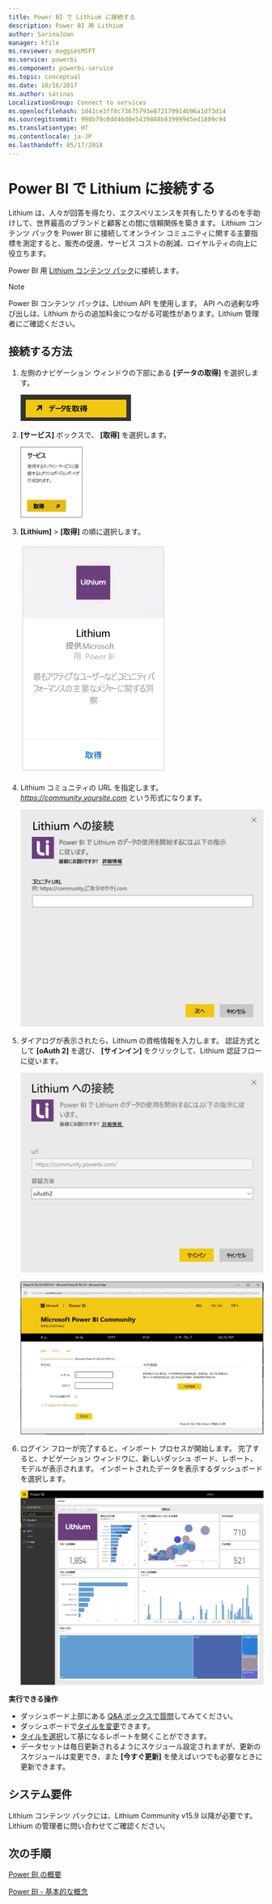 ```yaml
---
title: Power BI で Lithium に接続する
description: Power BI 用 Lithium
author: SarinaJoan
manager: kfile
ms.reviewer: maggiesMSFT
ms.service: powerbi
ms.component: powerbi-service
ms.topic: conceptual
ms.date: 10/16/2017
ms.author: sarinas
LocalizationGroup: Connect to services
ms.openlocfilehash: 1d41ce3ff0c73675793e872170914b96a1d73d14
ms.sourcegitcommit: 998b79c0dd46d0e5439888b83999945ed1809c94
ms.translationtype: HT
ms.contentlocale: ja-JP
ms.lasthandoff: 05/17/2018
---
```

# <a name="connect-to-lithium-with-power-bi"></a>Power BI で Lithium に接続する
Lithium は、人々が回答を得たり、エクスペリエンスを共有したりするのを手助けして、世界最高のブランドと顧客との間に信頼関係を築きます。 Lithium コンテンツ パックを Power BI に接続してオンライン コミュニティに関する主要指標を測定すると、販売の促進、サービス コストの削減、ロイヤルティの向上に役立ちます。 

Power BI 用 [Lithium コンテンツ パック](https://app.powerbi.com/getdata/services/lithium)に接続します。

>[!NOTE]
>Power BI コンテンツ パックは、Lithium API を使用します。 API への過剰な呼び出しは、Lithium からの追加料金につながる可能性があります。Lithium 管理者にご確認ください。

## <a name="how-to-connect"></a>接続する方法
1. 左側のナビゲーション ウィンドウの下部にある **[データの取得]** を選択します。
   
   ![](media/service-connect-to-lithium/pbi_getdata.png) 
2. **[サービス]** ボックスで、 **[取得]** を選択します。
   
   ![](media/service-connect-to-lithium/pbi_getservices.png) 
3. **[Lithium]** \> **[取得]** の順に選択します。
   
   ![](media/service-connect-to-lithium/lithiumconnect.png)
4. Lithium コミュニティの URL を指定します。 *https://community.yoursite.com* という形式になります。
   
   ![](media/service-connect-to-lithium/params.png)
5. ダイアログが表示されたら、Lithium の資格情報を入力します。 認証方式として **[oAuth 2]** を選び、 **[サインイン]** をクリックして、Lithium 認証フローに従います。
   
   ![](media/service-connect-to-lithium/creds.png)
   
   ![](media/service-connect-to-lithium/creds2.png)
6. ログイン フローが完了すると、インポート プロセスが開始します。 完了すると、ナビゲーション ウィンドウに、新しいダッシュ ボード、レポート、モデルが表示されます。 インポートされたデータを表示するダッシュボードを選択します。
   
    ![](media/service-connect-to-lithium/lithium.png)

**実行できる操作**

* ダッシュボード上部にある [Q&A ボックスで質問](power-bi-q-and-a.md)してみてください。
* ダッシュボードで[タイルを変更](service-dashboard-edit-tile.md)できます。
* [タイルを選択](service-dashboard-tiles.md)して基になるレポートを開くことができます。
* データセットは毎日更新されるようにスケジュール設定されますが、更新のスケジュールは変更でき、また **[今すぐ更新]** を使えばいつでも必要なときに更新できます。

## <a name="system-requirements"></a>システム要件
Lithium コンテンツ パックには、Lithium Community v15.9 以降が必要です。 Lithium の管理者に問い合わせてご確認ください。

## <a name="next-steps"></a>次の手順
[Power BI の概要](service-get-started.md)

[Power BI - 基本的な概念](service-basic-concepts.md)

